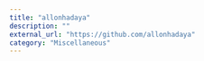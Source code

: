 ```yaml
---
title: "allonhadaya"
description: ""
external_url: "https://github.com/allonhadaya"
category: "Miscellaneous"
---
```

